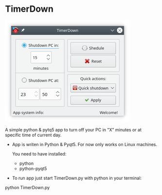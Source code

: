 # TimerDown

![TimerDown-new-UI.png](https://raw.githubusercontent.com/Pyntux/TimerDown/master/TimerDown-new-UI.png)

A simple python &amp; pytq5 app to turn off your PC in "X" minutes or at specific time of current day.

 - App is writen in Python & Pyqt5. For now only works on Linux machines.
 
   You need to have installed:
 
   * python
   * python-pyqt5
   

- To run app just start TimerDown.py with python in your terminal:

python TimerDown.py
